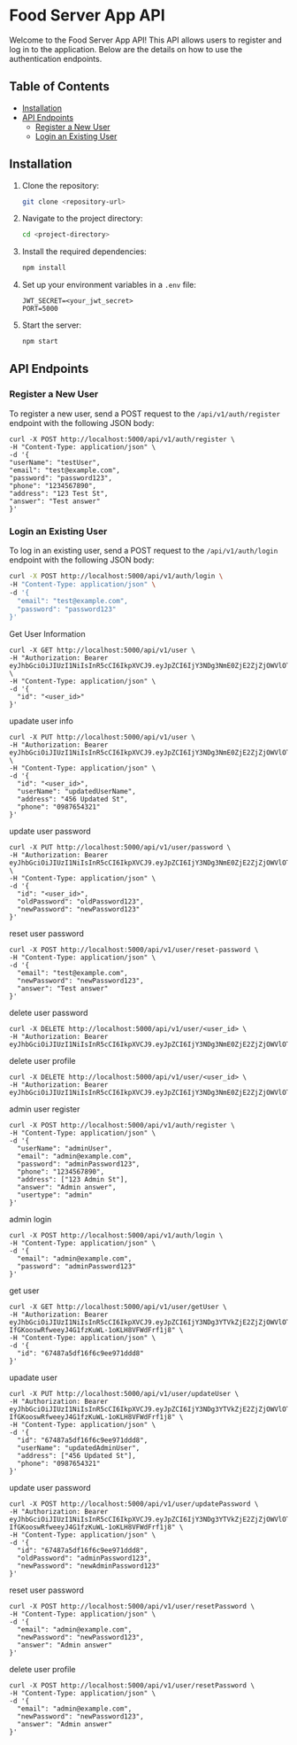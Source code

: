 # Food Server App API

Welcome to the Food Server App API! This API allows users to register and log in to the application. Below are the details on how to use the authentication endpoints.

## Table of Contents
- [Installation](#installation)
- [API Endpoints](#api-endpoints)
  - [Register a New User](#register-a-new-user)
  - [Login an Existing User](#login-an-existing-user)

## Installation

1. Clone the repository:
   ```bash
   git clone <repository-url>
   ```

2. Navigate to the project directory:
   ```bash
   cd <project-directory>
   ```

3. Install the required dependencies:
   ```bash
   npm install
   ```

4. Set up your environment variables in a `.env` file:
   ```
   JWT_SECRET=<your_jwt_secret>
   PORT=5000
   ```

5. Start the server:
   ```bash
   npm start
   ```

## API Endpoints

### Register a New User

To register a new user, send a POST request to the `/api/v1/auth/register` endpoint with the following JSON body:
   ```
   curl -X POST http://localhost:5000/api/v1/auth/register \
-H "Content-Type: application/json" \
-d '{
"userName": "testUser",
"email": "test@example.com",
"password": "password123",
"phone": "1234567890",
"address": "123 Test St",
"answer": "Test answer"
}'
   ```

### Login an Existing User

To log in an existing user, send a POST request to the `/api/v1/auth/login` endpoint with the following JSON body:

```bash
curl -X POST http://localhost:5000/api/v1/auth/login \
-H "Content-Type: application/json" \
-d '{
  "email": "test@example.com",
  "password": "password123"
}'
```

Get User Information
```
curl -X GET http://localhost:5000/api/v1/user \
-H "Authorization: Bearer eyJhbGciOiJIUzI1NiIsInR5cCI6IkpXVCJ9.eyJpZCI6IjY3NDg3NmE0ZjE2ZjZjOWVlOTcxZGRkNCIsImlhdCI6MTczMjgwMjIxMywiZXhwIjoxNzMyODg4NjEzfQ.lryjNKsO4JVRGwZaH7j7dJz1IzSBt_7DlC_yxyJjfMs" \
-H "Content-Type: application/json" \
-d '{
  "id": "<user_id>"
}'

```

upadate  user info
```
curl -X PUT http://localhost:5000/api/v1/user \
-H "Authorization: Bearer eyJhbGciOiJIUzI1NiIsInR5cCI6IkpXVCJ9.eyJpZCI6IjY3NDg3NmE0ZjE2ZjZjOWVlOTcxZGRkNCIsImlhdCI6MTczMjgwMjIxMywiZXhwIjoxNzMyODg4NjEzfQ.lryjNKsO4JVRGwZaH7j7dJz1IzSBt_7DlC_yxyJjfMs" \
-H "Content-Type: application/json" \
-d '{
  "id": "<user_id>",
  "userName": "updatedUserName",
  "address": "456 Updated St",
  "phone": "0987654321"
}'
```

update user password 
```
curl -X PUT http://localhost:5000/api/v1/user/password \
-H "Authorization: Bearer eyJhbGciOiJIUzI1NiIsInR5cCI6IkpXVCJ9.eyJpZCI6IjY3NDg3NmE0ZjE2ZjZjOWVlOTcxZGRkNCIsImlhdCI6MTczMjgwMjIxMywiZXhwIjoxNzMyODg4NjEzfQ.lryjNKsO4JVRGwZaH7j7dJz1IzSBt_7DlC_yxyJjfMs" \
-H "Content-Type: application/json" \
-d '{
  "id": "<user_id>",
  "oldPassword": "oldPassword123",
  "newPassword": "newPassword123"
}'
```

reset user password
```
curl -X POST http://localhost:5000/api/v1/user/reset-password \
-H "Content-Type: application/json" \
-d '{
  "email": "test@example.com",
  "newPassword": "newPassword123",
  "answer": "Test answer"
}'
```

delete user password
```
curl -X DELETE http://localhost:5000/api/v1/user/<user_id> \
-H "Authorization: Bearer eyJhbGciOiJIUzI1NiIsInR5cCI6IkpXVCJ9.eyJpZCI6IjY3NDg3NmE0ZjE2ZjZjOWVlOTcxZGRkNCIsImlhdCI6MTczMjgwMjIxMywiZXhwIjoxNzMyODg4NjEzfQ.lryjNKsO4JVRGwZaH7j7dJz1IzSBt_7DlC_yxyJjfMs"
```

delete user profile
```
curl -X DELETE http://localhost:5000/api/v1/user/<user_id> \
-H "Authorization: Bearer eyJhbGciOiJIUzI1NiIsInR5cCI6IkpXVCJ9.eyJpZCI6IjY3NDg3NmE0ZjE2ZjZjOWVlOTcxZGRkNCIsImlhdCI6MTczMjgwMjIxMywiZXhwIjoxNzMyODg4NjEzfQ.lryjNKsO4JVRGwZaH7j7dJz1IzSBt_7DlC_yxyJjfMs"
```

admin user register
```
curl -X POST http://localhost:5000/api/v1/auth/register \
-H "Content-Type: application/json" \
-d '{
  "userName": "adminUser",
  "email": "admin@example.com",
  "password": "adminPassword123",
  "phone": "1234567890",
  "address": ["123 Admin St"],
  "answer": "Admin answer",
  "usertype": "admin"
}'
```

admin login
```
curl -X POST http://localhost:5000/api/v1/auth/login \
-H "Content-Type: application/json" \
-d '{
  "email": "admin@example.com",
  "password": "adminPassword123"
}'
```
get user
```
curl -X GET http://localhost:5000/api/v1/user/getUser \
-H "Authorization: Bearer eyJhbGciOiJIUzI1NiIsInR5cCI6IkpXVCJ9.eyJpZCI6IjY3NDg3YTVkZjE2ZjZjOWVlOTcxZGRkOCIsImlhdCI6MTczMjgwMzIxOCwiZXhwIjoxNzMyODg5NjE4fQ.g-IfGKooswRfweeyJ4G1fzKuWL-1oKLH8VFWdFrf1j8" \
-H "Content-Type: application/json" \
-d '{
  "id": "67487a5df16f6c9ee971ddd8"
}'
```

upadate user
```
curl -X PUT http://localhost:5000/api/v1/user/updateUser \
-H "Authorization: Bearer eyJhbGciOiJIUzI1NiIsInR5cCI6IkpXVCJ9.eyJpZCI6IjY3NDg3YTVkZjE2ZjZjOWVlOTcxZGRkOCIsImlhdCI6MTczMjgwMzIxOCwiZXhwIjoxNzMyODg5NjE4fQ.g-IfGKooswRfweeyJ4G1fzKuWL-1oKLH8VFWdFrf1j8" \
-H "Content-Type: application/json" \
-d '{
  "id": "67487a5df16f6c9ee971ddd8",
  "userName": "updatedAdminUser",
  "address": ["456 Updated St"],
  "phone": "0987654321"
}'

```

update user password
```
curl -X POST http://localhost:5000/api/v1/user/updatePassword \
-H "Authorization: Bearer eyJhbGciOiJIUzI1NiIsInR5cCI6IkpXVCJ9.eyJpZCI6IjY3NDg3YTVkZjE2ZjZjOWVlOTcxZGRkOCIsImlhdCI6MTczMjgwMzIxOCwiZXhwIjoxNzMyODg5NjE4fQ.g-IfGKooswRfweeyJ4G1fzKuWL-1oKLH8VFWdFrf1j8" \
-H "Content-Type: application/json" \
-d '{
  "id": "67487a5df16f6c9ee971ddd8",
  "oldPassword": "adminPassword123",
  "newPassword": "newAdminPassword123"
}'
```
reset user password 
```
curl -X POST http://localhost:5000/api/v1/user/resetPassword \
-H "Content-Type: application/json" \
-d '{
  "email": "admin@example.com",
  "newPassword": "newPassword123",
  "answer": "Admin answer"
}'
```

delete user profile
```
curl -X POST http://localhost:5000/api/v1/user/resetPassword \
-H "Content-Type: application/json" \
-d '{
  "email": "admin@example.com",
  "newPassword": "newPassword123",
  "answer": "Admin answer"
}'
```






   
